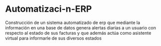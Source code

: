 # Automatizaci-n-ERP
Construcción de un sistema automatizado de erp que mediante la información en una base de datos genera alertas diarias a un usuario con respecto al estado de sus facturas y que además actúa como asistente virtual para informarle de sus diversos estados

